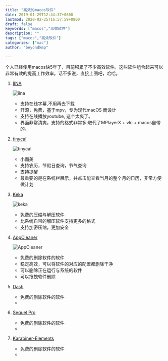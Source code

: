 ```yaml
---
title: "高效的macos软件"
date: 2019-01-29T12:44:37+0800
lastmod: 2020-02-25T16:57:59+0800
draft: false
keywords: ["macos","高效软件"]
description: ""
tags: ["macos","高效软件"]
categories: ["mac"]
author: "beyondkmp"

---
```


个人已经使用macos快5年了，目前积累了不少高效软件。这些软件组合起来可以非常有效的提高工作效率。话不多说，直接上图吧，哈哈。

<!--more-->

1. [IINA](https://iina.io/)

    ![iina](https://iina.io/images/sc-sky.png)

    * 支持在线字幕,不用再去下载
    * 开源，免费，基于mpv，专为现代macOS 而设计
    * 支持在线播放youtube, 这个太爽了。
    * 界面非常清爽，支持的格式非常多;取代了MPlayerX + vlc + macos自带的。


2. [tinycal](https://apps.apple.com/cn/app/%E5%B0%8F%E5%8E%86-%E5%B0%8F%E8%80%8C%E7%BE%8E%E7%9A%84%E6%97%A5%E5%8E%86/id1031088612)

    ![tinycal](/imgs/softwares/tinycal.png)

    * 小而美
    * 支持农历，节假日查询，节气查询
    * 支持提醒
    * 最重要的是在系统栏展示，并点击能查看当月的整个月的日历，非常方便做计划

3. [Keka](https://www.keka.io/en/)

    ![keka](/imgs/softwares/keka.png)

    * 免费的压缩与解压软件
    * 比系统自带的解压软件支持更多的格式
    * 支持加密压缩，更加安全

4. [AppCleaner](https://freemacsoft.net/appcleaner/)

    ![AppCleaner](/imgs/softwares/appcleaner.png)

    * 免费的删除软件的软件
    * 稳定高效，可以将软件的对应的配置都删除干净
    * 可以删除正在运行与系统的软件
    * 可以拖拽软件删除

4. [Dash]()

    * 免费的删除软件的软件
    * 

5. [Sequel Pro]()

    * 免费的删除软件的软件
    * 

6. [Karabiner-Elements]()

    * 免费的删除软件的软件
    * 
